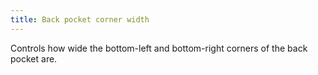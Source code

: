 ```yaml
---
title: Back pocket corner width
---
```


Controls how wide the bottom-left and bottom-right corners of the back pocket are.
